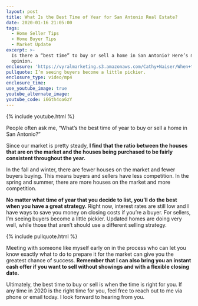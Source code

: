```yaml
---
layout: post
title: What Is the Best Time of Year for San Antonio Real Estate?
date: 2020-01-16 21:05:00
tags:
  - Home Seller Tips
  - Home Buyer Tips
  - Market Update
excerpt: >-
  Is there a “best time” to buy or sell a home in San Antonio? Here’s my expert
  opinion.
enclosure: 'https://vyralmarketing.s3.amazonaws.com/Cathy+Naiser/When+to+Sell.mp4'
pullquote: I’m seeing buyers become a little pickier.
enclosure_type: video/mp4
enclosure_time:
use_youtube_image: true
youtube_alternate_image:
youtube_code: i6Gth4oa6zY
---
```


{% include youtube.html %}

People often ask me, “What’s the best time of year to buy or sell a home in San Antonio?”&nbsp;

Since our market is pretty steady, **I find that the ratio between the houses that are on the market and the houses being purchased to be fairly consistent throughout the year.**

In the fall and winter, there are fewer houses on the market and fewer buyers buying. This means buyers and sellers have less competition. In the spring and summer, there are more houses on the market and more competition.&nbsp;

**No matter what time of year that you decide to list, you’ll do the best when you have a great strategy.** Right now, interest rates are still low and I have ways to save you money on closing costs if you’re a buyer. For sellers, I’m seeing buyers become a little pickier. Updated homes are doing very well, while those that aren’t should use a different selling strategy.

{% include pullquote.html %}

Meeting with someone like myself early on in the process who can let you know exactly what to do to prepare it for the market can give you the greatest chance of success. **Remember that I can also bring you an instant cash offer if you want to sell without showings and with a flexible closing date.**

Ultimately, the best time to buy or sell is when the time is right for you. If any time in 2020 is the right time for you, feel free to reach out to me via phone or email today. I look forward to hearing from you.

&nbsp;